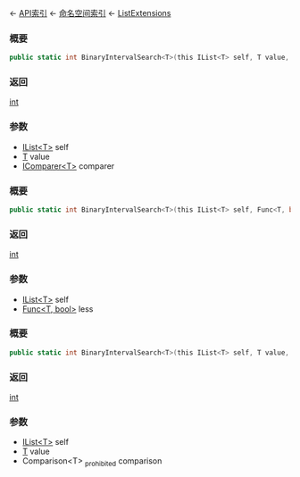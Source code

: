 ← [API索引](Api-Index) ← [命名空间索引](Namespace-Index) ← [ListExtensions](System.Collections.Generic.ListExtensions)

### 概要

```csharp
public static int BinaryIntervalSearch<T>(this IList<T> self, T value, IComparer<T> comparer = default)
```

### 返回

[int](https://docs.microsoft.com/en-us/dotnet/api/System.Int32?view=netframework-4.6)

### 参数

* [IList&lt;T&gt;](https://docs.microsoft.com/en-us/dotnet/api/System.Collections.Generic.IList-1?view=netframework-4.6) self
* [T]() value
* [IComparer&lt;T&gt;](https://docs.microsoft.com/en-us/dotnet/api/System.Collections.Generic.IComparer-1?view=netframework-4.6) comparer
### 概要

```csharp
public static int BinaryIntervalSearch<T>(this IList<T> self, Func<T, bool> less)
```

### 返回

[int](https://docs.microsoft.com/en-us/dotnet/api/System.Int32?view=netframework-4.6)

### 参数

* [IList&lt;T&gt;](https://docs.microsoft.com/en-us/dotnet/api/System.Collections.Generic.IList-1?view=netframework-4.6) self
* [Func&lt;T, bool&gt;](https://docs.microsoft.com/en-us/dotnet/api/System.Func-2?view=netframework-4.6) less
### 概要

```csharp
public static int BinaryIntervalSearch<T>(this IList<T> self, T value, Comparison<T> comparison)
```

### 返回

[int](https://docs.microsoft.com/en-us/dotnet/api/System.Int32?view=netframework-4.6)

### 参数

* [IList&lt;T&gt;](https://docs.microsoft.com/en-us/dotnet/api/System.Collections.Generic.IList-1?view=netframework-4.6) self
* [T]() value
* Comparison&lt;T&gt; <sub>prohibited</sub> comparison
